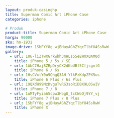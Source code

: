 ```yaml
---
layout: produk-casinghp
title: Superman Comic Art iPhone Case
categories: iphone

# Produk
product-title: Superman Comic Art iPhone Case
harga: 90000
sku: hn-1931
image-drive: 1SbFYf8g_wjBHuyAGhZYqcTlbfU4SsRwW
gallery:
  - url: 106-liZTwXGrkwhh3mHLs55eEWmXQAM0d
    title: iPhone 5 / 5s / SE
  - url: 1AbC7Haj8ZRpDryCX2dKoUBf5CfjsgntG
    title: iPhone 6 / 6s
  - url: 1HsCVxtY0u9QhgQ3AH-YlkPzKdpZPX5us
    title: iPhone 6 Plus / 6s Plus
  - url: 19QXdH99MzDvguTvRG3soRiDBX9LOSwIV
    title: iPhone 7 / 8
  - url: 1uMTyFyiaA5cpw3HbgU_tcCWoOj9YY_vj
    title: iPhone 7 Plus / 8 Plus
  - url: 1SbFYf8g_wjBHuyAGhZYqcTlbfU4SsRwW
    title: iPhone X
---
```

